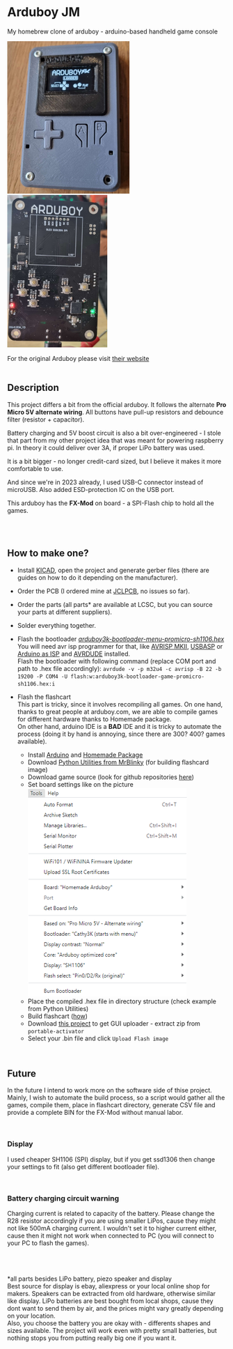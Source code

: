 # Arduboy JM
My homebrew clone of arduboy - arduino-based handheld game console

<p float="left">
    <img src="pic1.jpg" height=350 />
    <img src="pic2.jpg" height=350 />
</p>


For the original Arduboy please visit [their website](https://www.arduboy.com/)
<br/>
<br/>

## Description
This project differs a bit from the official arduboy. 
It follows the alternate **Pro Micro 5V alternate wiring**.
All buttons have pull-up resistors and debounce filter (resistor + capacitor).

Battery charging and 5V boost circuit is also a bit over-engineered - I stole that part from my other project idea that was meant for powering raspberry pi.
In theory it could deliver over 3A, if proper LiPo battery was used. 

It is a bit bigger - no longer credit-card sized, but I believe it makes it more comfortable to use. 

And since we're in 2023 already, I used USB-C connector instead of microUSB.
Also added ESD-protection IC on the USB port. 

This arduboy has the **FX-Mod** on board - a SPI-Flash chip to hold all the games.

<br/><br/>
## How to make one?
+ Install [KICAD](https://www.kicad.org/), open the project and generate gerber files (there are guides on how to do it depending on the manufacturer).

+ Order the PCB (I ordered mine at [JCLPCB](https://jlcpcb.com/), no issues so far).

+ Order the parts (all parts* are available at LCSC, but you can source your parts at different suppliers).

+ Solder everything together.

+ Flash the bootloader [*arduboy3k-bootloader-menu-promicro-sh1106.hex*](https://github.com/MrBlinky/cathy3k/tree/main/cathy3k)
<br/>You will need avr isp programmer for that, like [AVRISP MKII](https://www.microchip.com/en-us/development-tool/ATAVRISP2), [USBASP](https://www.fischl.de/usbasp/) or [Arduino as ISP](https://docs.arduino.cc/built-in-examples/arduino-isp/ArduinoISP) and [AVRDUDE](https://github.com/mariusgreuel/avrdude/releases) installed.
<br/>Flash the bootloader with following command (replace COM port and path to .hex file accordingly):
`avrdude -v -p m32u4 -c avrisp -B 22 -b 19200 -P COM4 -U flash:w:arduboy3k-bootloader-game-promicro-sh1106.hex:i`
+ Flash the flashcart 
<br/>This part is tricky, since it involves recompiling all games. On one hand, thanks to great people at arduboy.com, we are able to compile games for different hardware thanks to Homemade package.
<br/>On other hand, arduino IDE is a **BAD** IDE and it is tricky to automate the process (doing it by hand is annoying, since there are 300? 400? games available). 
    + Install [Arduino](https://www.arduino.cc/en/software) and [Homemade Package](https://github.com/MrBlinky/Arduboy-homemade-package)
    + Download [Python Utilities from MrBlinky](https://github.com/MrBlinky/Arduboy-Python-Utilities) (for building flashcard image)
    + Download game source (look for github repositories [here](http://www.bloggingadeadhorse.com/cart/Cart.html))
    + Set board settings like on the picture
    <br/><img src="pic3.png">
    + Place the compiled .hex file in directory structure (check example from Python Utilities)
    + Build flashcart ([how](https://github.com/MrBlinky/Arduboy-Python-Utilities#flash-cart-builder))
    + Download [this project](https://github.com/MrBlinky/Arduboy-FX-mod-chip) to get GUI uploader - extract zip from `portable-activator`
    + Select your .bin file and click `Upload Flash image`

<br/>

## Future
In the future I intend to work more on the software side of thise project.
Mainly, I wish to automate the build process, so a script would gather all the games, compile them, place in flashcart directory, generate CSV file and provide a complete BIN for the FX-Mod without manual labor.

<br/>

### Display
I used cheaper SH1106 (SPI) display, but if you get ssd1306 then change your settings to fit (also get different bootloader file).

<br/>

### Battery charging circuit warning
Charging current is related to capacity of the battery. 
Please change the R28 resistor accordingly if you are using smaller LiPos, cause they might not like 500mA charging current. I wouldn't set it to higher current either, cause then it might not work when connected to PC (you will connect to your PC to flash the games).

<br/><br/><br/>
*all parts besides LiPo battery, piezo speaker and display
<br/>Best source for display is ebay, aliexpress or your local online shop for makers.
Speakers can be extracted from old hardware, otherwise similar like display.
LiPo batteries are best bought from local shops, cause they dont want to send them by air, and the prices might vary greatly depending on your location. 
<br/>
Also, you choose the battery you are okay with - differents shapes and sizes available. The project will work even with pretty small batteries, but nothing stops you from putting really big one if you want it. 
